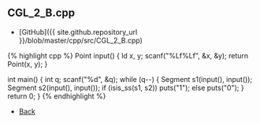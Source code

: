 ## CGL_2_B.cpp

- [GitHub]({{ site.github.repository_url }}/blob/master/cpp/src/CGL_2_B.cpp)

{% highlight cpp %}
Point input() {
  ld x, y;
  scanf("%Lf%Lf", &x, &y);
  return Point(x, y);
}

int main() {
  int q;
  scanf("%d", &q);
  while (q--) {
    Segment s1(input(), input());
    Segment s2(input(), input());
    if (isis_ss(s1, s2)) puts("1");
    else puts("0");
  }
  return 0;
}
{% endhighlight %}

- [Back](../..)
